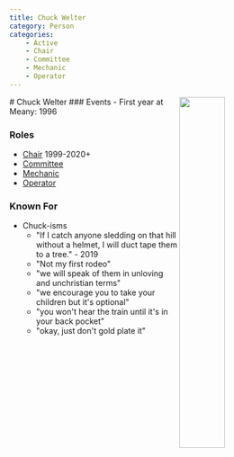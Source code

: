 ```yaml
---
title: Chuck Welter
category: Person
categories:
    - Active
    - Chair
    - Committee
    - Mechanic
    - Operator
---
```

<img src="/img/2000_ Chuck Welter.jpeg" align="right" style="width: 40%;">
# Chuck Welter
### Events
- First year at Meany: 1996

### Roles
- [Chair](/Person/Chair) 1999-2020+
- [Committee](/Person/Committee)
- [Mechanic](/Person/Mechanic)
- [Operator](/Person/Operator)

### Known For
- Chuck-isms
    - "If I catch anyone sledding on that hill without a helmet, I will duct tape them to a tree." - 2019
    - "Not my first rodeo"
    - "we will speak of them in unloving and unchristian terms"
    - "we encourage you to take your children but it's optional"
    - "you won't hear the train until it's in your back pocket"
    - "okay, just don't gold plate it"